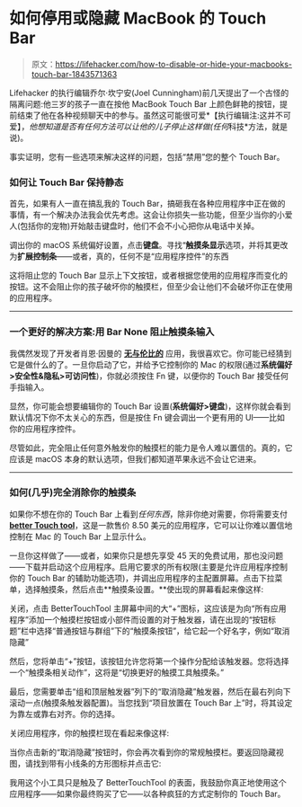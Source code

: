 # 如何停用或隐藏 MacBook 的 Touch Bar

> 原文：<https://lifehacker.com/how-to-disable-or-hide-your-macbooks-touch-bar-1843571363>

Lifehacker 的执行编辑乔尔·坎宁安(Joel Cunningham)前几天提出了一个古怪的隔离问题:他三岁的孩子一直在按他 MacBook Touch Bar 上颜色鲜艳的按钮，提前结束了他在各种视频聊天中的参与。虽然这可能很可爱*【执行编辑注:这并不可爱】，*他想知道是否有任何方法可以让他的儿子停止这样做(任何*科技*方法，就是说)。



事实证明，您有一些选项来解决这样的问题，包括“禁用”您的整个 Touch Bar。

### 如何让 Touch Bar 保持静态

首先，如果有人一直在搞乱我的 Touch Bar，搞砸我在各种应用程序中正在做的事情，有一个解决办法我会优先考虑。这会让你损失一些功能，但至少当你的小爱人(包括你的宠物)开始敲击键盘时，他们不会不小心把你从电话中关掉。

调出你的 macOS 系统偏好设置，点击**键盘**。寻找“**触摸条显示**选项，并将其更改为**扩展控制条**——或者，真的，任何不是“应用程序控件”的东西

这将阻止您的 Touch Bar 显示上下文按钮，或者根据您使用的应用程序而变化的按钮。这不会阻止你的孩子破坏你的触摸栏，但至少会让他们不会破坏你正在使用的应用程序。

* * *

### 一个更好的解决方案:用 Bar None 阻止触摸条输入

我偶然发现了开发者肖恩·因曼的 [**无与伦比的**](https://shauninman.com/archive/2020/04/12/bar_none) 应用，我很喜欢它。你可能已经猜到它是做什么的了。一旦你启动了它，并给予它控制你的 Mac 的权限(通过**系统偏好>安全性&隐私>可访问性**)，你就必须按住 Fn 键，以便你的 Touch Bar 接受任何手指输入。

显然，你可能会想要编辑你的 Touch Bar 设置(**系统偏好>键盘**)，这样你就会看到默认情况下你不太关心的东西，但是按住 Fn 键会调出一个更有用的 UI——比如你的应用程序控件。

尽管如此，完全阻止任何意外触发你的触摸栏的能力是令人难以置信的。真的，它应该是 macOS 本身的默认选项，但我们都知道苹果永远不会让它进来。

* * *

### 如何(几乎)完全消除你的触摸条

如果你不想在你的 Touch Bar 上看到*任何东西*，除非你绝对需要，你将需要支付[**better Touch tool**](https://folivora.ai/)，这是一款售价 8.50 美元的应用程序，它可以让你难以置信地控制在 Mac 的 Touch Bar 上显示什么。

一旦你这样做了——或者，如果你只是想先享受 45 天的免费试用，那也没问题——下载并启动这个应用程序。启用它要求的所有权限(主要是允许应用程序控制你的 Touch Bar 的辅助功能选项)，并调出应用程序的主配置屏幕。点击下拉菜单，选择触摸条，然后点击**触摸条设置。**使出现的屏幕看起来像这样:

关闭，点击 BetterTouchTool 主屏幕中间的大“+”图标，这应该是为向“所有应用程序”添加一个触摸栏按钮或小部件而设置的对于触发器，请在出现的“按钮标题”栏中选择“普通按钮与群组”下的“触摸条按钮”，给它起一个好名字，例如“取消隐藏”

然后，您将单击“+”按钮，该按钮允许您将第一个操作分配给该触发器。您将选择一个“触摸条相关动作”，这将是“切换更好的触摸工具触摸条。”

最后，您需要单击“组和顶层触发器”列下的“取消隐藏”触发器，然后在最右列向下滚动一点(触摸条触发器配置)。当您找到“项目放置在 Touch Bar 上”时，将其设定为靠左或靠右对齐。你的选择。

关闭应用程序，你的触摸栏现在看起来像这样:

当你点击新的“取消隐藏”按钮时，你会再次看到你的常规触摸栏。要返回隐藏视图，请找到带有小线条的方形图标并点击它:

我用这个小工具只是触及了 BetterTouchTool 的表面，我鼓励你真正地使用这个应用程序——如果你最终购买了它——以各种疯狂的方式定制你的 Touch Bar。